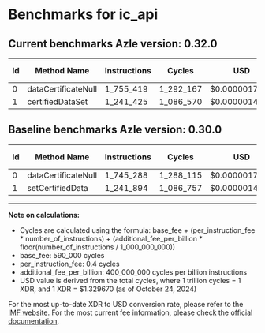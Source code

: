 # Benchmarks for ic_api

## Current benchmarks Azle version: 0.32.0

| Id  | Method Name         | Instructions | Cycles    | USD           | USD/Million Calls | Change                           |
| --- | ------------------- | ------------ | --------- | ------------- | ----------------- | -------------------------------- |
| 0   | dataCertificateNull | 1_755_419    | 1_292_167 | $0.0000017182 | $1.71             | <font color="red">+10_131</font> |
| 1   | certifiedDataSet    | 1_241_425    | 1_086_570 | $0.0000014448 | $1.44             | <font color="green">-469</font>  |

## Baseline benchmarks Azle version: 0.30.0

| Id  | Method Name         | Instructions | Cycles    | USD           | USD/Million Calls |
| --- | ------------------- | ------------ | --------- | ------------- | ----------------- |
| 0   | dataCertificateNull | 1_745_288    | 1_288_115 | $0.0000017128 | $1.71             |
| 1   | setCertifiedData    | 1_241_894    | 1_086_757 | $0.0000014450 | $1.44             |

---

**Note on calculations:**

- Cycles are calculated using the formula: base_fee + (per_instruction_fee \* number_of_instructions) + (additional_fee_per_billion \* floor(number_of_instructions / 1_000_000_000))
- base_fee: 590_000 cycles
- per_instruction_fee: 0.4 cycles
- additional_fee_per_billion: 400_000_000 cycles per billion instructions
- USD value is derived from the total cycles, where 1 trillion cycles = 1 XDR, and 1 XDR = $1.329670 (as of October 24, 2024)

For the most up-to-date XDR to USD conversion rate, please refer to the [IMF website](https://www.imf.org/external/np/fin/data/rms_sdrv.aspx).
For the most current fee information, please check the [official documentation](https://internetcomputer.org/docs/current/developer-docs/gas-cost#execution).
